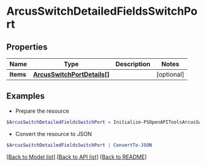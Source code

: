 # ArcusSwitchDetailedFieldsSwitchPort
## Properties

Name | Type | Description | Notes
------------ | ------------- | ------------- | -------------
**Items** | [**ArcusSwitchPortDetails[]**](ArcusSwitchPortDetails.md) |  | [optional] 

## Examples

- Prepare the resource
```powershell
$ArcusSwitchDetailedFieldsSwitchPort = Initialize-PSOpenAPIToolsArcusSwitchDetailedFieldsSwitchPort  -Items null
```

- Convert the resource to JSON
```powershell
$ArcusSwitchDetailedFieldsSwitchPort | ConvertTo-JSON
```

[[Back to Model list]](../README.md#documentation-for-models) [[Back to API list]](../README.md#documentation-for-api-endpoints) [[Back to README]](../README.md)

